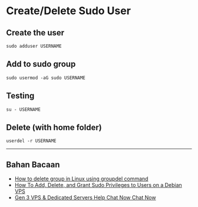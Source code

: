 # Create/Delete Sudo User

## Create the user
```
sudo adduser USERNAME
```
## Add to sudo group
```
sudo usermod -aG sudo USERNAME
```
## Testing
```
su - USERNAME
```
## Delete (with home folder)
```
userdel -r USERNAME
```

---
## Bahan Bacaan
- [How to delete group in Linux using groupdel command](https://www.cyberciti.biz/faq/how-to-delete-group-in-linux-using-groupdel-command/)
- [How To Add, Delete, and Grant Sudo Privileges to Users on a Debian VPS](https://www.digitalocean.com/community/tutorials/how-to-add-delete-and-grant-sudo-privileges-to-users-on-a-debian-vps)
- [Gen 3 VPS & Dedicated Servers Help
Chat Now
Chat Now
](https://sg.godaddy.com/help/remove-a-linux-user-19158)
